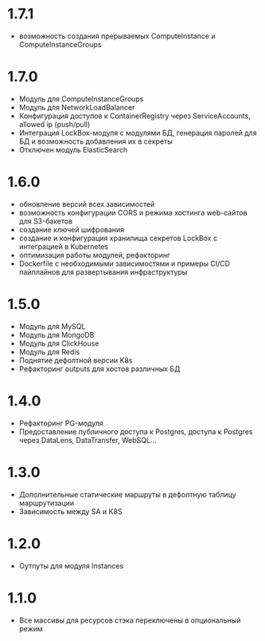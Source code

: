 # 1.7.1
* возможность создания прерываемых ComputeInstance и ComputeInstanceGroups

# 1.7.0
* Модуль для ComputeInstanceGroups
* Модуль для NetworkLoadBalancer
* Конфигурация доступов к ContainerRegistry через ServiceAccounts, allowed ip (push/pull)
* Интеграция LockBox-модуля с модулями БД, генерация паролей для БД и возможность добавления их в секреты
* Отключен модуль ElasticSearch

# 1.6.0
* обновление версий всех зависимостей
* возможность конфигурации CORS и режима хостинга web-сайтов для S3-бакетов
* создание ключей шифрования
* создание и конфигурация хранилища секретов LockBox с интеграцией в Kubernetes
* оптимизация работы модулей, рефакторинг
* Dockerfile с необходимыми зависимостями и примеры CI/CD пайплайнов для развертывания инфраструктуры

# 1.5.0
* Модуль для MySQL
* Модуль для MongoDB
* Модуль для ClickHouse
* Модуль для Redis
* Поднятие дефолтной версии K8s
* Рефакторинг outputs для хостов различных БД

# 1.4.0
* Рефакторинг PG-модуля
* Предоставление публичного доступа к Postgres, доступа к Postgres через DataLens, DataTransfer, WebSQL...

# 1.3.0
* Дополнительные статические маршруты в дефолтную таблицу маршрутизации
* Зависимость между SA и K8S

# 1.2.0
* Оутпуты для модуля Instances

# 1.1.0
* Все массивы для ресурсов стэка переключены в опциональный режим